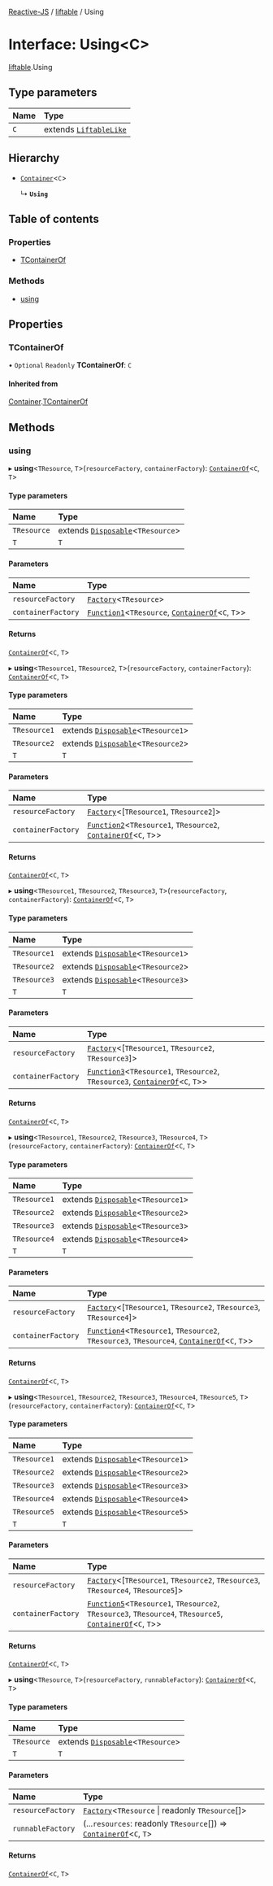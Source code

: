[Reactive-JS](../README.md) / [liftable](../modules/liftable.md) / Using

# Interface: Using<C\>

[liftable](../modules/liftable.md).Using

## Type parameters

| Name | Type |
| :------ | :------ |
| `C` | extends [`LiftableLike`](liftable.LiftableLike.md) |

## Hierarchy

- [`Container`](container.Container.md)<`C`\>

  ↳ **`Using`**

## Table of contents

### Properties

- [TContainerOf](liftable.Using.md#tcontainerof)

### Methods

- [using](liftable.Using.md#using)

## Properties

### TContainerOf

• `Optional` `Readonly` **TContainerOf**: `C`

#### Inherited from

[Container](container.Container.md).[TContainerOf](container.Container.md#tcontainerof)

## Methods

### using

▸ **using**<`TResource`, `T`\>(`resourceFactory`, `containerFactory`): [`ContainerOf`](../modules/container.md#containerof)<`C`, `T`\>

#### Type parameters

| Name | Type |
| :------ | :------ |
| `TResource` | extends [`Disposable`](../classes/disposable.Disposable.md)<`TResource`\> |
| `T` | `T` |

#### Parameters

| Name | Type |
| :------ | :------ |
| `resourceFactory` | [`Factory`](../modules/functions.md#factory)<`TResource`\> |
| `containerFactory` | [`Function1`](../modules/functions.md#function1)<`TResource`, [`ContainerOf`](../modules/container.md#containerof)<`C`, `T`\>\> |

#### Returns

[`ContainerOf`](../modules/container.md#containerof)<`C`, `T`\>

▸ **using**<`TResource1`, `TResource2`, `T`\>(`resourceFactory`, `containerFactory`): [`ContainerOf`](../modules/container.md#containerof)<`C`, `T`\>

#### Type parameters

| Name | Type |
| :------ | :------ |
| `TResource1` | extends [`Disposable`](../classes/disposable.Disposable.md)<`TResource1`\> |
| `TResource2` | extends [`Disposable`](../classes/disposable.Disposable.md)<`TResource2`\> |
| `T` | `T` |

#### Parameters

| Name | Type |
| :------ | :------ |
| `resourceFactory` | [`Factory`](../modules/functions.md#factory)<[`TResource1`, `TResource2`]\> |
| `containerFactory` | [`Function2`](../modules/functions.md#function2)<`TResource1`, `TResource2`, [`ContainerOf`](../modules/container.md#containerof)<`C`, `T`\>\> |

#### Returns

[`ContainerOf`](../modules/container.md#containerof)<`C`, `T`\>

▸ **using**<`TResource1`, `TResource2`, `TResource3`, `T`\>(`resourceFactory`, `containerFactory`): [`ContainerOf`](../modules/container.md#containerof)<`C`, `T`\>

#### Type parameters

| Name | Type |
| :------ | :------ |
| `TResource1` | extends [`Disposable`](../classes/disposable.Disposable.md)<`TResource1`\> |
| `TResource2` | extends [`Disposable`](../classes/disposable.Disposable.md)<`TResource2`\> |
| `TResource3` | extends [`Disposable`](../classes/disposable.Disposable.md)<`TResource3`\> |
| `T` | `T` |

#### Parameters

| Name | Type |
| :------ | :------ |
| `resourceFactory` | [`Factory`](../modules/functions.md#factory)<[`TResource1`, `TResource2`, `TResource3`]\> |
| `containerFactory` | [`Function3`](../modules/functions.md#function3)<`TResource1`, `TResource2`, `TResource3`, [`ContainerOf`](../modules/container.md#containerof)<`C`, `T`\>\> |

#### Returns

[`ContainerOf`](../modules/container.md#containerof)<`C`, `T`\>

▸ **using**<`TResource1`, `TResource2`, `TResource3`, `TResource4`, `T`\>(`resourceFactory`, `containerFactory`): [`ContainerOf`](../modules/container.md#containerof)<`C`, `T`\>

#### Type parameters

| Name | Type |
| :------ | :------ |
| `TResource1` | extends [`Disposable`](../classes/disposable.Disposable.md)<`TResource1`\> |
| `TResource2` | extends [`Disposable`](../classes/disposable.Disposable.md)<`TResource2`\> |
| `TResource3` | extends [`Disposable`](../classes/disposable.Disposable.md)<`TResource3`\> |
| `TResource4` | extends [`Disposable`](../classes/disposable.Disposable.md)<`TResource4`\> |
| `T` | `T` |

#### Parameters

| Name | Type |
| :------ | :------ |
| `resourceFactory` | [`Factory`](../modules/functions.md#factory)<[`TResource1`, `TResource2`, `TResource3`, `TResource4`]\> |
| `containerFactory` | [`Function4`](../modules/functions.md#function4)<`TResource1`, `TResource2`, `TResource3`, `TResource4`, [`ContainerOf`](../modules/container.md#containerof)<`C`, `T`\>\> |

#### Returns

[`ContainerOf`](../modules/container.md#containerof)<`C`, `T`\>

▸ **using**<`TResource1`, `TResource2`, `TResource3`, `TResource4`, `TResource5`, `T`\>(`resourceFactory`, `containerFactory`): [`ContainerOf`](../modules/container.md#containerof)<`C`, `T`\>

#### Type parameters

| Name | Type |
| :------ | :------ |
| `TResource1` | extends [`Disposable`](../classes/disposable.Disposable.md)<`TResource1`\> |
| `TResource2` | extends [`Disposable`](../classes/disposable.Disposable.md)<`TResource2`\> |
| `TResource3` | extends [`Disposable`](../classes/disposable.Disposable.md)<`TResource3`\> |
| `TResource4` | extends [`Disposable`](../classes/disposable.Disposable.md)<`TResource4`\> |
| `TResource5` | extends [`Disposable`](../classes/disposable.Disposable.md)<`TResource5`\> |
| `T` | `T` |

#### Parameters

| Name | Type |
| :------ | :------ |
| `resourceFactory` | [`Factory`](../modules/functions.md#factory)<[`TResource1`, `TResource2`, `TResource3`, `TResource4`, `TResource5`]\> |
| `containerFactory` | [`Function5`](../modules/functions.md#function5)<`TResource1`, `TResource2`, `TResource3`, `TResource4`, `TResource5`, [`ContainerOf`](../modules/container.md#containerof)<`C`, `T`\>\> |

#### Returns

[`ContainerOf`](../modules/container.md#containerof)<`C`, `T`\>

▸ **using**<`TResource`, `T`\>(`resourceFactory`, `runnableFactory`): [`ContainerOf`](../modules/container.md#containerof)<`C`, `T`\>

#### Type parameters

| Name | Type |
| :------ | :------ |
| `TResource` | extends [`Disposable`](../classes/disposable.Disposable.md)<`TResource`\> |
| `T` | `T` |

#### Parameters

| Name | Type |
| :------ | :------ |
| `resourceFactory` | [`Factory`](../modules/functions.md#factory)<`TResource` \| readonly `TResource`[]\> |
| `runnableFactory` | (...`resources`: readonly `TResource`[]) => [`ContainerOf`](../modules/container.md#containerof)<`C`, `T`\> |

#### Returns

[`ContainerOf`](../modules/container.md#containerof)<`C`, `T`\>
